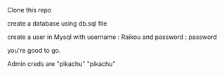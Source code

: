 Clone this repo

create a database using db.sql file

create a user in Mysql with username : Raikou and password : password

you're good to go.

Admin creds are "pikachu" "pikachu"
